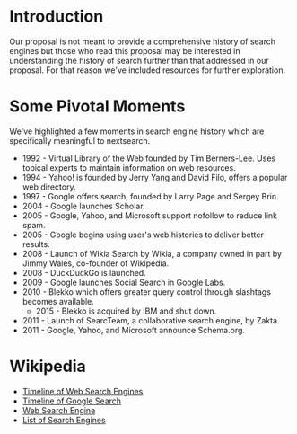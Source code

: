 # Introduction
Our proposal is not meant to provide a comprehensive history of search engines but those who read this proposal may be interested in understanding the history of search further than that addressed in our proposal. For that reason we've included resources for further exploration.

# Some Pivotal Moments
We've highlighted a few moments in search engine history which are specifically meaningful to nextsearch.

- 1992 - Virtual Library of the Web founded by Tim Berners-Lee. Uses topical experts to maintain information on web resources.
- 1994 - Yahoo! is founded by Jerry Yang and David Filo, offers a popular web directory.
- 1997 - Google offers search, founded by Larry Page and Sergey Brin.
- 2004 - Google launches Scholar.
- 2005 - Google, Yahoo, and Microsoft support nofollow to reduce link spam.
- 2005 - Google begins using user's web histories to deliver better results.
- 2008 - Launch of Wikia Search by Wikia, a company owned in part by Jimmy Wales, co-founder of Wikipedia.
- 2008 - DuckDuckGo is launched.
- 2009 - Google launches Social Search in Google Labs.
- 2010 - Blekko which offers greater query control through slashtags becomes available.
  - 2015 - Blekko is acquired by IBM and shut down.
- 2011 - Launch of SearcTeam, a collaborative search engine, by Zakta.
- 2011 - Google, Yahoo, and Microsoft announce Schema.org.


# Wikipedia
- [Timeline of Web Search Engines](https://en.wikipedia.org/wiki/Timeline_of_web_search_engines)
- [Timeline of Google Search](https://en.wikipedia.org/wiki/Timeline_of_Google_Search)
- [Web Search Engine](https://en.wikipedia.org/wiki/Web_search_engine)
- [List of Search Engines](https://en.wikipedia.org/wiki/List_of_search_engines)
